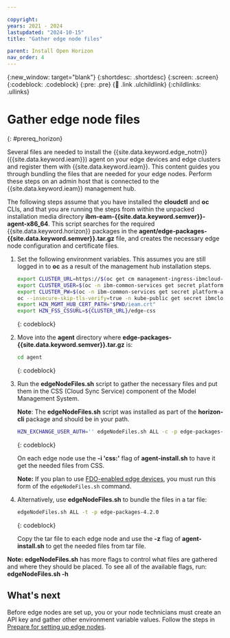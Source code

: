 ```yaml
---

copyright:
years: 2021 - 2024
lastupdated: "2024-10-15"
title: "Gather edge node files"

parent: Install Open Horizon
nav_order: 4
---
```


{:new_window: target="blank"}
{:shortdesc: .shortdesc}
{:screen: .screen}
{:codeblock: .codeblock}
{:pre: .pre}
{:child: .link .ulchildlink}
{:childlinks: .ullinks}

# Gather edge node files
{: #prereq_horizon}

Several files are needed to install the {{site.data.keyword.edge_notm}} ({{site.data.keyword.ieam}}) agent on your edge devices and edge clusters and register them with {{site.data.keyword.ieam}}. This content guides you through bundling the files that are needed for your edge nodes. Perform these steps on an admin host that is connected to the {{site.data.keyword.ieam}} management hub.

The following steps assume that you have installed the **cloudctl** and **oc** CLIs, and that you are running the steps from within the unpacked installation media directory **ibm-eam-{{site.data.keyword.semver}}-agent-x86_64**. This script searches for the required {{site.data.keyword.horizon}} packages in the **agent/edge-packages-{{site.data.keyword.semver}}.tar.gz** file, and creates the necessary edge node configuration and certificate files.

1. Set the following environment variables. This assumes you are still logged in to **oc** as a result of the management hub installation steps.

   ```bash
   export CLUSTER_URL=https://$(oc get cm management-ingress-ibmcloud-cluster-info -o jsonpath='{.data.cluster_ca_domain}')
   export CLUSTER_USER=$(oc -n ibm-common-services get secret platform-auth-idp-credentials -o jsonpath='{.data.admin_username}' | base64 --decode)
   export CLUSTER_PW=$(oc -n ibm-common-services get secret platform-auth-idp-credentials -o jsonpath='{.data.admin_password}' | base64 --decode)
   oc --insecure-skip-tls-verify=true -n kube-public get secret ibmcloud-cluster-ca-cert -o jsonpath="{.data.ca\.crt}" | base64 --decode > ieam.crt
   export HZN_MGMT_HUB_CERT_PATH="$PWD/ieam.crt"
   export HZN_FSS_CSSURL=${CLUSTER_URL}/edge-css
   ```
   {: codeblock}

2. Move into the **agent** directory where **edge-packages-{{site.data.keyword.semver}}.tar.gz** is:

   ```bash
   cd agent
   ```
   {: codeblock}

3. Run the **edgeNodeFiles.sh** script to gather the necessary files and put them in the CSS (Cloud Sync Service) component of the Model Management System. 

   **Note**: The **edgeNodeFiles.sh** script was installed as part of the **horizon-cli** package and should be in your path.

   ```bash
   HZN_EXCHANGE_USER_AUTH='' edgeNodeFiles.sh ALL -c -p edge-packages-4.2.0
   ```
   {: codeblock}

   On each edge node use the **-i 'css:'** flag of **agent-install.sh** to have it get the needed files from CSS.

   **Note:** If you plan to use [FDO-enabled edge devices](../installing/fdo.md), you must run this form of the `edgeNodeFiles.sh` command.

4. Alternatively, use **edgeNodeFiles.sh** to bundle the files in a tar file:

   ```bash
   edgeNodeFiles.sh ALL -t -p edge-packages-4.2.0
   ```
   {: codeblock}

   Copy the tar file to each edge node and use the **-z** flag of **agent-install.sh** to get the needed files from tar file.

**Note:** **edgeNodeFiles.sh** has more flags to control what files are gathered and where they should be placed. To see all of the available flags, run: **edgeNodeFiles.sh -h**

## What's next

Before edge nodes are set up, you or your node technicians must create an API key and gather other environment variable values. Follow the steps in [Prepare for setting up edge nodes](prepare_for_edge_nodes.md).

